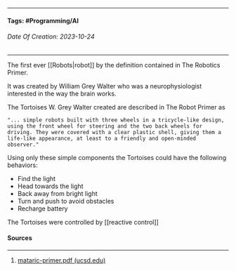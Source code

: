 __________________________________________________________________________
#### **Tags:** #Programming/AI 
###### *Date Of Creation: 2023-10-24*
__________________________________________________________________________

The first ever [[Robots|robot]] by the definition contained in The Robotics Primer.

It was created by William Grey Walter who was a neurophysiologist interested in the way the brain works.

The Tortoises W. Grey Walter created are described in The Robot Primer as 

	"... simple robots built with three wheels in a tricycle-like design, using the front wheel for steering and the two back wheels for driving. They were covered with a clear plastic shell, giving them a life-like appearance, at least to a friendly and open-minded observer."

Using only these simple components the Tortoises could have the following behaviors:
- Find the light
- Head towards the light
- Back away from bright light
- Turn and push to avoid obstacles
- Recharge battery

The Tortoises were controlled by [[reactive control]] 
#### Sources
__________________________________________________________________________
1. [mataric-primer.pdf (ucsd.edu)](https://pages.ucsd.edu/~ehutchins/cogs8/mataric-primer.pdf)